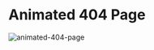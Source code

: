 # Animated 404 Page

![animated-404-page](https://user-images.githubusercontent.com/114979744/229434222-b8847fd8-50e9-4644-8086-501ba6f3dbcb.gif)
